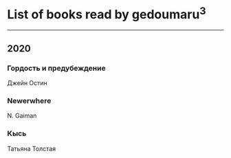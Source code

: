 # List of books read by gedoumaru<sup>3</sup>
---

## 2020

### Гордость и предубеждение
Джейн Остин


### Newerwhere
N. Gaiman


### Кысь
Татьяна Толстая



